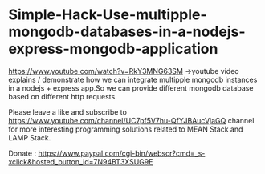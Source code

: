 # Simple-Hack-Use-multipple-mongodb-databases-in-a-nodejs-express-mongodb-application
https://www.youtube.com/watch?v=RkY3MNG63SM ->youtube video explains / demonstrate how we can integrate multipple mongodb instances in a nodejs + express app.So we can provide different mongodb database based on different http requests. 


Please leave a like and subscribe to https://www.youtube.com/channel/UC7pf5V7hu-QfYJBAucVjaGQ channel for more interesting programming solutions related to MEAN Stack and LAMP Stack.


Donate : https://www.paypal.com/cgi-bin/webscr?cmd=_s-xclick&hosted_button_id=7N94BT3XSUG9E
